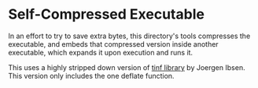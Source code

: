 # Self-Compressed Executable

In an effort to try to save extra bytes, this directory's tools compresses the executable, and embeds that compressed version inside another executable, which expands it upon execution and runs it.

This uses a highly stripped down version of [tinf library](https://github.com/jibsen/tinf) by Joergen Ibsen.  This version only includes the one deflate function.
